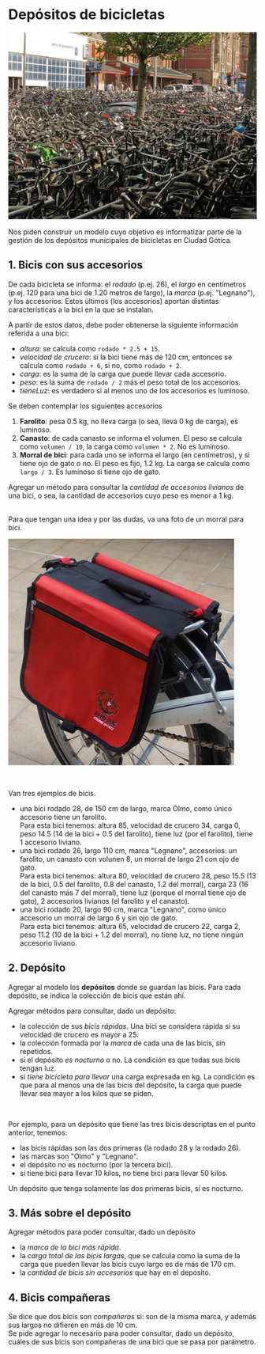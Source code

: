 # Depósitos de bicicletas

![muchas_bicis](muchasbicis.jpg "Buscá tu bici si te animás")

Nos piden construir un modelo cuyo objetivo es informatizar parte de la gestión de los depósitos municipales de bicicletas en Ciudad Gótica.

## 1. Bicis con sus accesorios
De cada bicicleta se informa: el _rodado_ (p.ej. 26), el _largo_ en centímetros (p.ej. 120 para una bici de 1.20 metros de largo), la _marca_ (p.ej. "Legnano"), y los accesorios. Estos últimos (los accesorios) aportan distintas características a la bici en la que se instalan.

A partir de estos datos, debe poder obtenerse la siguiente información referida a una bici:
- _altura_: se calcula como `rodado * 2.5 + 15`.
- _velocidad de crucero_: si la bici tiene más de 120 cm, entonces se calcula como `rodado + 6`, si no, como `rodado + 2`.
- _carga_: es la suma de la carga que puede llevar cada accesorio.
- _peso_: es la suma de `rodado / 2` más el peso total de los accesorios.
- _tieneLuz_: es verdadero si al menos uno de los accesorios es luminoso.

Se deben contemplar los siguientes accesorios
1. **Farolito**: pesa 0.5 kg, no lleva carga (o sea, lleva 0 kg de carga), es luminoso.
2. **Canasto**: de cada canasto se informa el volumen. El peso se calcula como `volumen / 10`, la carga como `volumen * 2`. No es luminoso.
3. **Morral de bici**: para cada uno se informa el largo (en centímetros), y si tiene ojo de gato o no. El peso es fijo, 1.2 kg. La carga se calcula como `largo / 3`. Es luminoso si tiene ojo de gato.

Agregar un método para consultar la _cantidad de accesorios livianos_ de una bici, o sea, la cantidad de accesorios cuyo peso es menor a 1 kg.

<br>
Para que tengan una idea y por las dudas, va una foto de un morral para bici.

![morral](morral_bici.jpg "Esto es un morral para bici")

<br>

Van tres ejemplos de bicis.
* una bici rodado 28, de 150 cm de largo, marca Olmo, como único accesorio tiene un farolito.  
Para esta bici tenemos: altura 85, velocidad de crucero 34, carga 0, peso 14.5 (14 de la bici + 0.5 del farolito), tiene luz (por el farolito), tiene 1 accesorio liviano.
* una bici rodado 26, largo 110 cm, marca "Legnano", accesorios: un farolito, un canasto con volunen 8, un morral de largo 21 con ojo de gato.  
Para esta bici tenemos: altura 80, velocidad de crucero 28, peso 15.5 (13 de la bici, 0.5 del farolito, 0.8 del canasto, 1.2 del morral), carga 23 (16 del canasto más 7 del morral), tiene luz (porque el morral tiene ojo de gato), 2 accesorios livianos (el farolito y el canasto).
* una bici rodado 20, largo 90 cm, marca "Legnano", como único accesorio un morral de largo 6 y sin ojo de gato.  
Para esta bici tenemos: altura 65, velocidad de crucero 22, carga 2, peso 11.2 (10 de la bici + 1.2 del morral), no tiene luz, no tiene ningún accesorio liviano.


## 2. Depósito

Agregar al modelo los **depósitos** donde se guardan las bicis. Para cada depósito, se indica la colección de bicis que están ahí.

Agregar métodos para consultar, dado un depósito:
- la colección de sus _bicis rápidas_. Una bici se considera rápida si su velocidad de crucero es mayor a 25.
- la colección formada por la _marca_ de cada una de las bicis, sin repetidos.
- si el depósito _es nocturno_ o no. La condición es que todas sus bicis tengan luz.
- si _tiene bicicleta para llevar_ una carga expresada en kg. La condición es que para al menos una de las bicis del depósito, la carga que puede llevar sea mayor a los kilos que se piden.

<br>

Por ejemplo, para un depósito que tiene las tres bicis descriptas en el punto anterior, tenemos:
* las bicis rápidas son las dos primeras (la rodado 28 y la rodado 26).
* las marcas son "Olmo" y "Legnano".
* el depósito no es nocturno (por la tercera bici).
* sí tiene bici para llevar 10 kilos, no tiene bici para llevar 50 kilos.

Un depósito que tenga solamente las dos primeras bicis, sí es nocturno.


## 3. Más sobre el depósito

Agregar métodos para poder consultar, dado un depósito
- la _marca de la bici más rápida_.
- la _carga total de las bicis largas_, que se calcula como la suma de la carga que pueden llevar las bicis cuyo largo es de más de 170 cm.
- la _cantidad de bicis sin accesorios_ que hay en el depósito.


## 4. Bicis compañeras

Se dice que dos bicis son _compañeras_ si: son de la misma marca, y además sus largos no difieren en más de 10 cm.  
Se pide agregar lo necesario para poder consultar, dado un depósito, cuáles de sus bicis son compañeras de una bici que se pasa por parámetro.
























